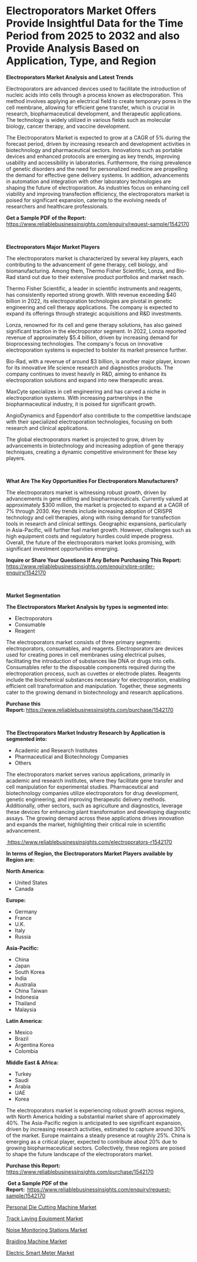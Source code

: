 <p><h1>Electroporators Market Offers Provide Insightful Data for the Time Period from 2025 to 2032 and also Provide Analysis Based on Application, Type, and Region</h1></p><p><strong>Electroporators Market Analysis and Latest Trends</strong></p>
<p><p>Electroporators are advanced devices used to facilitate the introduction of nucleic acids into cells through a process known as electroporation. This method involves applying an electrical field to create temporary pores in the cell membrane, allowing for efficient gene transfer, which is crucial in research, biopharmaceutical development, and therapeutic applications. The technology is widely utilized in various fields such as molecular biology, cancer therapy, and vaccine development.</p><p>The Electroporators Market is expected to grow at a CAGR of 5% during the forecast period, driven by increasing research and development activities in biotechnology and pharmaceutical sectors. Innovations such as portable devices and enhanced protocols are emerging as key trends, improving usability and accessibility in laboratories. Furthermore, the rising prevalence of genetic disorders and the need for personalized medicine are propelling the demand for effective gene delivery systems. In addition, advancements in automation and integration with other laboratory technologies are shaping the future of electroporation. As industries focus on enhancing cell viability and improving transfection efficiency, the electroporators market is poised for significant expansion, catering to the evolving needs of researchers and healthcare professionals.</p></p>
<p><strong>Get a Sample PDF of the Report:&nbsp;</strong> <a href="https://www.reliablebusinessinsights.com/enquiry/request-sample/1542170?utm_campaign=84&utm_medium=2&utm_source=Github&utm_content=ia&utm_term=23022025&utm_id=electroporators">https://www.reliablebusinessinsights.com/enquiry/request-sample/1542170</a></p>
<p>&nbsp;</p>
<p><strong>Electroporators Major Market Players</strong></p>
<p><p>The electroporators market is characterized by several key players, each contributing to the advancement of gene therapy, cell biology, and biomanufacturing. Among them, Thermo Fisher Scientific, Lonza, and Bio-Rad stand out due to their extensive product portfolios and market reach.</p><p>Thermo Fisher Scientific, a leader in scientific instruments and reagents, has consistently reported strong growth. With revenue exceeding $40 billion in 2022, its electroporation technologies are pivotal in genetic engineering and cell therapy applications. The company is expected to expand its offerings through strategic acquisitions and R&D investments.</p><p>Lonza, renowned for its cell and gene therapy solutions, has also gained significant traction in the electroporator segment. In 2022, Lonza reported revenue of approximately $5.4 billion, driven by increasing demand for bioprocessing technologies. The company's focus on innovative electroporation systems is expected to bolster its market presence further.</p><p>Bio-Rad, with a revenue of around $3 billion, is another major player, known for its innovative life science research and diagnostics products. The company continues to invest heavily in R&D, aiming to enhance its electroporation solutions and expand into new therapeutic areas.</p><p>MaxCyte specializes in cell engineering and has carved a niche in electroporation systems. With increasing partnerships in the biopharmaceutical industry, it is poised for significant growth. </p><p>AngioDynamics and Eppendorf also contribute to the competitive landscape with their specialized electroporation technologies, focusing on both research and clinical applications.</p><p>The global electroporators market is projected to grow, driven by advancements in biotechnology and increasing adoption of gene therapy techniques, creating a dynamic competitive environment for these key players.</p></p>
<p>&nbsp;</p>
<p><strong>What Are The Key Opportunities For Electroporators Manufacturers?</strong></p>
<p><p>The electroporators market is witnessing robust growth, driven by advancements in gene editing and biopharmaceuticals. Currently valued at approximately $300 million, the market is projected to expand at a CAGR of 7% through 2030. Key trends include increasing adoption of CRISPR technology and cell therapies, along with rising demand for transfection tools in research and clinical settings. Geographic expansions, particularly in Asia-Pacific, will further fuel market growth. However, challenges such as high equipment costs and regulatory hurdles could impede progress. Overall, the future of the electroporators market looks promising, with significant investment opportunities emerging.</p></p>
<p><strong>Inquire or Share Your Questions If Any Before Purchasing This Report:</strong> <a href="https://www.reliablebusinessinsights.com/enquiry/pre-order-enquiry/1542170?utm_campaign=84&utm_medium=2&utm_source=Github&utm_content=ia&utm_term=23022025&utm_id=electroporators">https://www.reliablebusinessinsights.com/enquiry/pre-order-enquiry/1542170</a></p>
<p>&nbsp;</p>
<p><strong>Market Segmentation</strong></p>
<p><strong>The Electroporators Market Analysis by types is segmented into:</strong></p>
<p><ul><li>Electroporators</li><li>Consumable</li><li>Reagent</li></ul></p>
<p><p>The electroporators market consists of three primary segments: electroporators, consumables, and reagents. Electroporators are devices used for creating pores in cell membranes using electrical pulses, facilitating the introduction of substances like DNA or drugs into cells. Consumables refer to the disposable components required during the electroporation process, such as cuvettes or electrode plates. Reagents include the biochemical substances necessary for electroporation, enabling efficient cell transformation and manipulation. Together, these segments cater to the growing demand in biotechnology and research applications.</p></p>
<p><strong>Purchase this Report:&nbsp;</strong><a href="https://www.reliablebusinessinsights.com/purchase/1542170?utm_campaign=84&utm_medium=2&utm_source=Github&utm_content=ia&utm_term=23022025&utm_id=electroporators">https://www.reliablebusinessinsights.com/purchase/1542170</a></p>
<p>&nbsp;</p>
<p><strong>The Electroporators Market Industry Research by Application is segmented into:</strong></p>
<p><ul><li>Academic and Research Institutes</li><li>Pharmaceutical and Biotechnology Companies</li><li>Others</li></ul></p>
<p><p>The electroporators market serves various applications, primarily in academic and research institutes, where they facilitate gene transfer and cell manipulation for experimental studies. Pharmaceutical and biotechnology companies utilize electroporators for drug development, genetic engineering, and improving therapeutic delivery methods. Additionally, other sectors, such as agriculture and diagnostics, leverage these devices for enhancing plant transformation and developing diagnostic assays. The growing demand across these applications drives innovation and expands the market, highlighting their critical role in scientific advancement.</p></p>
<p><a href="https://www.reliablebusinessinsights.com/electroporators-r1542170?utm_campaign=84&utm_medium=2&utm_source=Github&utm_content=ia&utm_term=23022025&utm_id=electroporators">&nbsp;https://www.reliablebusinessinsights.com/electroporators-r1542170</a></p>
<p><strong>In terms of Region, the Electroporators Market Players available by Region are:</strong></p>
<p>
    <p> <strong> North America: </strong>
        <ul>
            <li>United States</li>
            <li>Canada</li>
        </ul>
        </p> 
    <p> <strong> Europe: </strong>
        <ul>
            <li>Germany</li>
            <li>France</li>
            <li>U.K.</li>
            <li>Italy</li>
            <li>Russia</li>
        </ul>
        </p> 
    <p> <strong> Asia-Pacific: </strong>
        <ul>
            <li>China</li>
            <li>Japan</li>
            <li>South Korea</li>
            <li>India</li>
            <li>Australia</li>
            <li>China Taiwan</li>
            <li>Indonesia</li>
            <li>Thailand</li>
            <li>Malaysia</li>
        </ul>
        </p> 
    <p> <strong> Latin America: </strong>
        <ul>
            <li>Mexico</li>
            <li>Brazil</li>
            <li>Argentina Korea</li>
            <li>Colombia</li>
        </ul>
        </p> 
    <p> <strong> Middle East & Africa: </strong>
        <ul>
            <li>Turkey</li>
            <li>Saudi</li>
            <li>Arabia</li>
            <li>UAE</li>
            <li>Korea</li>
        </ul>
    </p>
    </p>
<p><p>The electroporators market is experiencing robust growth across regions, with North America holding a substantial market share of approximately 40%. The Asia-Pacific region is anticipated to see significant expansion, driven by increasing research activities, estimated to capture around 30% of the market. Europe maintains a steady presence at roughly 25%. China is emerging as a critical player, expected to contribute about 20% due to growing biopharmaceutical sectors. Collectively, these regions are poised to shape the future landscape of the electroporators market.</p></p>
<p><strong>Purchase this Report: </strong><a href="https://www.reliablebusinessinsights.com/purchase/1542170?utm_campaign=84&utm_medium=2&utm_source=Github&utm_content=ia&utm_term=23022025&utm_id=electroporators">https://www.reliablebusinessinsights.com/purchase/1542170</a></p>
<p>&nbsp;<strong>Get a Sample PDF of the Report:&nbsp;&nbsp;</strong><a href="https://www.reliablebusinessinsights.com/enquiry/request-sample/1542170?utm_campaign=84&utm_medium=2&utm_source=Github&utm_content=ia&utm_term=23022025&utm_id=electroporators">https://www.reliablebusinessinsights.com/enquiry/request-sample/1542170</a></p>
<p><strong></strong></p>
<p><p><a href="https://github.com/tsininazzy/Market-Research-Report-List-1/blob/main/personal-die-cutting-machine-market.md?utm_campaign=84&utm_medium=2&utm_source=Github&utm_content=ia&utm_term=23022025&utm_id=electroporators">Personal Die Cutting Machine Market</a></p><p><a href="https://github.com/mandyhunttrb/Market-Research-Report-List-1/blob/main/track-laying-equipment-market.md?utm_campaign=84&utm_medium=2&utm_source=Github&utm_content=ia&utm_term=23022025&utm_id=electroporators">Track Laying Equipment Market</a></p><p><a href="https://github.com/leijavaagexo/Market-Research-Report-List-1/blob/main/noise-monitoring-stations-market.md?utm_campaign=84&utm_medium=2&utm_source=Github&utm_content=ia&utm_term=23022025&utm_id=electroporators">Noise Monitoring Stations Market</a></p><p><a href="https://github.com/wakerizaak8g/Market-Research-Report-List-1/blob/main/braiding-machine-market.md?utm_campaign=84&utm_medium=2&utm_source=Github&utm_content=ia&utm_term=23022025&utm_id=electroporators">Braiding Machine Market</a></p><p><a href="https://github.com/tanckfelli84/Market-Research-Report-List-1/blob/main/electric-smart-meter-market.md?utm_campaign=84&utm_medium=2&utm_source=Github&utm_content=ia&utm_term=23022025&utm_id=electroporators">Electric Smart Meter Market</a></p></p>